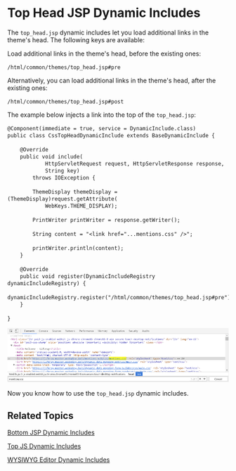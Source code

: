 # Top Head JSP Dynamic Includes

The `top_head.jsp` dynamic includes let you load additional links in the theme's 
head. The following keys are available:

Load additional links in the theme's head, before the existing ones:

    /html/common/themes/top_head.jsp#pre

Alternatively, you can load additional links in the theme's head, after the 
existing ones:

    /html/common/themes/top_head.jsp#post

The example below injects a link into the top of the `top_head.jsp`:

    @Component(immediate = true, service = DynamicInclude.class)
    public class CssTopHeadDynamicInclude extends BaseDynamicInclude {

    	@Override
    	public void include(
    			HttpServletRequest request, HttpServletResponse response,
    			String key)
    		throws IOException {

    		ThemeDisplay themeDisplay = (ThemeDisplay)request.getAttribute(
    			WebKeys.THEME_DISPLAY);

    		PrintWriter printWriter = response.getWriter();

    		String content = "<link href="...mentions.css" />";

    		printWriter.println(content);
    	}

    	@Override
    	public void register(DynamicIncludeRegistry dynamicIncludeRegistry) {
    		dynamicIncludeRegistry.register("/html/common/themes/top_head.jsp#pre");
    	}

    }
    
![Figure 1: The top_head pre key loads additional CSS and HTML resources in the head of the theme.](../../../images/dynamic-include-top-head-pre-mentions-css.png)    

Now you know how to use the `top_head.jsp` dynamic includes.

## Related Topics

[Bottom JSP Dynamic Includes](develop/tutorials/-/knowledge_base/7-1/bottom-jsp-dynamic-includes)

[Top JS Dynamic Includes](develop/tutorials/-/knowledge_base/7-1/top-js-dynamic-includes)

[WYSIWYG Editor Dynamic Includes](develop/tutorials/-/knowledge_base/7-1/wysiwyg-editor-dynamic-includes)
